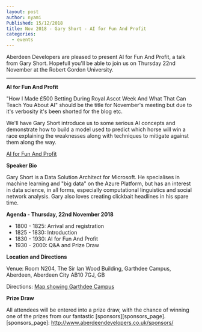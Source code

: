 ```yaml
---
layout: post
author: nyami
Published: 15/12/2018
title: Nov 2018 - Gary Short - AI for Fun And Profit
categories:
  - events
---
```

Aberdeen Developers are pleased to present AI for Fun And Profit, a talk from Gary Short. Hopefull you'll be able to join us on Thursday 22nd November at the Robert Gordon University.

***

**AI for Fun And Profit**

"How I Made £500 Betting During Royal Ascot Week And What That Can Teach You About AI" should be the title for November's meeting but due to it's verbosity it's been shorted for the blog etc.

We'll have Gary Short introduce us to some serious AI concepts and demonstrate how to build a model used to predict which horse will win a race explaining the weaknesses along with techniques to mitigate against them along the way.

[AI for Fun And Profit](https://www.meetup.com/Aberdeen-Developers-NET-User-Group/events/256043638/)

**Speaker Bio**

Gary Short is a Data Solution Architect for Microsoft. He specialises in machine learning and "big data" on the Azure Platform, but has an interest in data science, in all forms, especially computational linguistics and social network analysis. Gary also loves creating clickbait headlines in his spare time.

**Agenda - Thursday, 22nd November 2018**

+ 1800 - 1825: Arrival and registration
+ 1825 - 1830: Introduction
+ 1830 - 1930: AI for Fun And Profit
+ 1930 - 2000: Q&A and Prize Draw

**Location and Directions**

Venue: Room N204, The Sir Ian Wood Building, Garthdee Campus, Aberdeen, Aberdeen City AB10 7GJ, GB

Directions: [Map showing Garthdee Campus](https://www.google.co.uk/maps/place/The+Sir+Ian+Wood+Building,+Garthdee+Rd,+Aberdeen+AB10+7GJ)

**Prize Draw**

All attendees will be entered into a prize draw, with the chance of winning one of the prizes from our fantastic [sponsors][sponsors_page].
[sponsors_page]: http://www.aberdeendevelopers.co.uk/sponsors/
